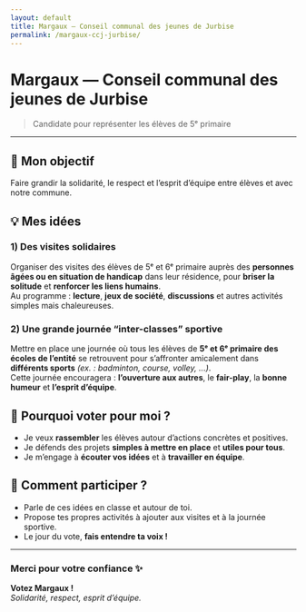 ```yaml
---
layout: default
title: Margaux — Conseil communal des jeunes de Jurbise
permalink: /margaux-ccj-jurbise/
---
```


# Margaux — Conseil communal des jeunes de Jurbise

> Candidate pour représenter les élèves de 5ᵉ primaire

---

## 🎯 Mon objectif
Faire grandir la solidarité, le respect et l’esprit d’équipe entre élèves et avec notre commune.

## 💡 Mes idées

### 1) Des visites solidaires
Organiser des visites des élèves de 5ᵉ et 6ᵉ primaire auprès des **personnes âgées ou en situation de handicap** dans leur résidence, pour **briser la solitude** et **renforcer les liens humains**.  
Au programme : **lecture**, **jeux de société**, **discussions** et autres activités simples mais chaleureuses.

### 2) Une grande journée “inter-classes” sportive
Mettre en place une journée où tous les élèves de **5ᵉ et 6ᵉ primaire des écoles de l’entité** se retrouvent pour s’affronter amicalement dans **différents sports** *(ex. : badminton, course, volley, ...)*.  
Cette journée encouragera : **l’ouverture aux autres**, le **fair-play**, la **bonne humeur** et **l’esprit d’équipe**.

## 🤝 Pourquoi voter pour moi ?
- Je veux **rassembler** les élèves autour d’actions concrètes et positives.
- Je défends des projets **simples à mettre en place** et **utiles pour tous**.
- Je m’engage à **écouter vos idées** et à **travailler en équipe**.

## 📣 Comment participer ?
- Parle de ces idées en classe et autour de toi.
- Propose tes propres activités à ajouter aux visites et à la journée sportive.
- Le jour du vote, **fais entendre ta voix !**

---

### Merci pour votre confiance ✨  
**Votez Margaux !**  
*Solidarité, respect, esprit d’équipe.*
